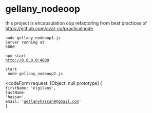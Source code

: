 # gellany_nodeoop

this project is encapsulation oop refactoring from best practices of https://github.com/azat-co/practicalnode 

<code>node gellany_nodeoop1.js</code><br>
<code>Server running at 5000</code><br>

<code>npm start</code><br>
<code>http://0.0.0.0:4000</code><br>
<code> start</code><br>
<code> node gellany_nodeoop2.js</code><br>

<codeForm request: [Object: null prototype] {</code><br>
  <code>firstName: 'elgilany',</code><br>
  <code>lastName: 'hassan',</code><br>
  <code>email: 'gellanyhassan0@gmail.com'</code><br>
<code>}</code><br>

